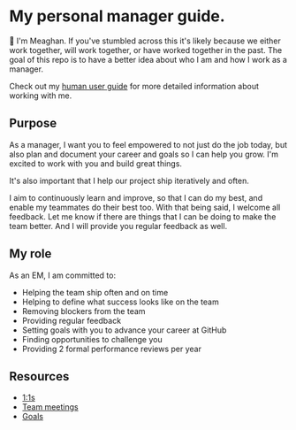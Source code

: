 # My personal manager guide.
:wave: I'm Meaghan. If you've stumbled across this it's likely because we either work together, will work together, or have worked together in the past. The goal of this repo is to have a better idea about who I am and how I work as a manager.

Check out my [human user guide](https://github.com/meaghanlewis/manager-guide/blob/master/human-user-guide.md) for more detailed information about working with me.

## Purpose
As a manager, I want you to feel empowered to not just do the job today, but also plan and document your career and goals so I can help you grow. I'm excited to work with you and build great things.

It's also important that I help our project ship iteratively and often.

I aim to continuously learn and improve, so that I can do my best, and enable my teammates do their best too. With that being said, I welcome all feedback. Let me know if there are things that I can be doing to make the team better. And I will provide you regular feedback as well.

## My role
As an EM, I am committed to:
- Helping the team ship often and on time
- Helping to define what success looks like on the team
- Removing blockers from the team
- Providing regular feedback
- Setting goals with you to advance your career at GitHub
- Finding opportunities to challenge you
- Providing 2 formal performance reviews per year

## Resources
- [1:1s](https://github.com/meaghanlewis/manager-guide/tree/master/1-1s)
- [Team meetings](https://github.com/meaghanlewis/manager-guide/blob/master/Meetings/README.md)
- [Goals](https://github.com/meaghanlewis/manager-guide/tree/master/Goals)
